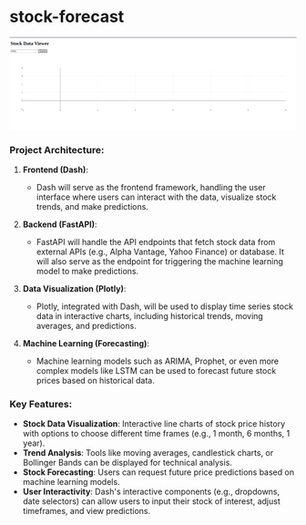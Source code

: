 # stock-forecast

![alt text](image.png)

### Project Architecture:

1. **Frontend (Dash)**: 
   - Dash will serve as the frontend framework, handling the user interface where users can interact with the data, visualize stock trends, and make predictions.
   
2. **Backend (FastAPI)**: 
   - FastAPI will handle the API endpoints that fetch stock data from external APIs (e.g., Alpha Vantage, Yahoo Finance) or database. It will also serve as the endpoint for triggering the machine learning model to make predictions.

3. **Data Visualization (Plotly)**: 
   - Plotly, integrated with Dash, will be used to display time series stock data in interactive charts, including historical trends, moving averages, and predictions.

4. **Machine Learning (Forecasting)**:
   - Machine learning models such as ARIMA, Prophet, or even more complex models like LSTM can be used to forecast future stock prices based on historical data.
  

### Key Features:
- **Stock Data Visualization**: Interactive line charts of stock price history with options to choose different time frames (e.g., 1 month, 6 months, 1 year).
- **Trend Analysis**: Tools like moving averages, candlestick charts, or Bollinger Bands can be displayed for technical analysis.
- **Stock Forecasting**: Users can request future price predictions based on machine learning models.
- **User Interactivity**: Dash's interactive components (e.g., dropdowns, date selectors) can allow users to input their stock of interest, adjust timeframes, and view predictions.
